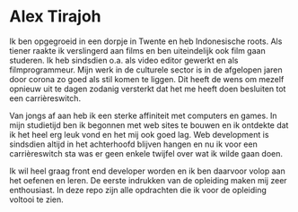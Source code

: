 # Alex Tirajoh 

Ik ben opgegroeid in een dorpje in Twente en heb Indonesische roots. Als tiener raakte ik verslingerd aan films en ben uiteindelijk ook film gaan studeren. Ik heb sindsdien o.a. als video editor gewerkt en als filmprogrammeur. Mijn werk in de culturele sector is in de afgelopen jaren door corona zo goed als stil komen te liggen. Dit heeft de wens om mezelf opnieuw uit te dagen zodanig versterkt dat het me heeft doen besluiten tot een carrièreswitch.

Van jongs af aan heb ik een sterke affiniteit met computers en games. In mijn studietijd ben ik begonnen met web sites te bouwen en ik ontdekte dat ik het heel erg leuk vond en het mij ook goed lag. Web development is sindsdien altijd in het achterhoofd blijven hangen en nu ik voor een carrièreswitch sta was er geen enkele twijfel over wat ik wilde gaan doen.

Ik wil heel graag front end developer worden en ik ben daarvoor volop aan het oefenen en leren. De eerste indrukken van de opleiding maken mij zeer enthousiast. In deze repo zijn alle opdrachten die ik voor de opleiding voltooi te zien.